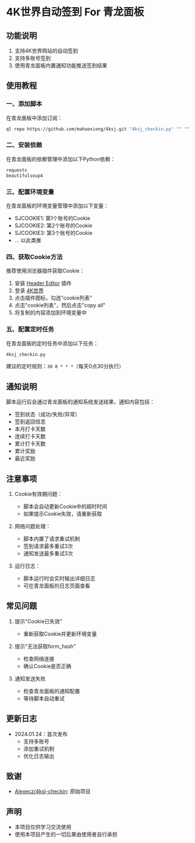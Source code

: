 # 4K世界自动签到 For 青龙面板

## 功能说明

1. 支持4K世界网站的自动签到
2. 支持多账号签到
3. 使用青龙面板内置通知功能推送签到结果

## 使用教程

### 一、添加脚本

在青龙面板中添加订阅：
```bash
ql repo https://github.com/mahaoxiong/4ksj.git "4ksj_checkin.py" "" ""
```

### 二、安装依赖

在青龙面板的依赖管理中添加以下Python依赖：
```bash
requests
beautifulsoup4
```

### 三、配置环境变量

在青龙面板的环境变量管理中添加以下变量：

- SJCOOKIE1: 第1个账号的Cookie
- SJCOOKIE2: 第2个账号的Cookie
- SJCOOKIE3: 第3个账号的Cookie
- ... 以此类推

### 四、获取Cookie方法

推荐使用浏览器插件获取Cookie：
1. 安装 [Header Editor](https://chromewebstore.google.com/detail/header-cookie-qrcode-case/echlhpliefhchnkmiomfpdnehakfmpfl) 插件
2. 登录 [4K世界](https://www.4ksj.com/)
3. 点击插件图标，勾选"cookie列表"
4. 点击"cookie列表"，然后点击"copy all"
5. 将复制的内容添加到环境变量中

### 五、配置定时任务

在青龙面板的定时任务中添加以下任务：
```bash
4ksj_checkin.py
```

建议的定时规则：`30 0 * * *`（每天0点30分执行）

## 通知说明

脚本运行后会通过青龙面板的通知系统发送结果，通知内容包括：
- 签到状态（成功/失败/异常）
- 签到返回信息
- 本月打卡天数
- 连续打卡天数
- 累计打卡天数
- 累计奖励
- 最近奖励

## 注意事项

1. Cookie有效期问题：
   - 脚本会自动更新Cookie中的超时时间
   - 如果提示Cookie失效，请重新获取

2. 网络问题处理：
   - 脚本内置了请求重试机制
   - 签到请求最多重试3次
   - 通知发送最多重试3次

3. 运行日志：
   - 脚本运行时会实时输出详细日志
   - 可在青龙面板的日志页面查看

## 常见问题

1. 提示"Cookie已失效"
   - 重新获取Cookie并更新环境变量

2. 提示"无法获取form_hash"
   - 检查网络连接
   - 确认Cookie是否正确

3. 通知发送失败
   - 检查青龙面板的通知配置
   - 等待脚本自动重试

## 更新日志

- 2024.01.24：首次发布
  - 支持多账号
  - 添加重试机制
  - 优化日志输出


## 致谢

- [Alexecz/4ksj-checkin](https://github.com/Alexecz/4ksj-checkin): 原始项目


## 声明

* 本项目仅供学习交流使用
* 使用本项目产生的一切后果由使用者自行承担 